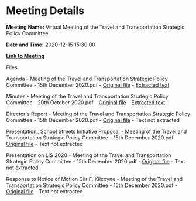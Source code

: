 # Meeting Details

**Meeting Name:** Virtual Meeting of the Travel and Transportation Strategic Policy Committee

**Date and Time:** 2020-12-15 15:30:00

**[Link to Meeting](https://www.limerick.ie/council/whats-on/meeting-travel-and-transportation-strategic-policy-committee-9)**

Files: 

Agenda - Meeting of the Travel and Transportation Strategic Policy Committee - 15th December 2020.pdf - [Original file](https://www.limerick.ie/sites/default/files/media/documents/2021-01/agenda-meeting-of-the-travel-and-transportation-spc-15th-dec-2020.pdf) - [Extracted text](./Agenda%20-%C2%A0Meeting%20of%20the%20Travel%20and%20Transportation%20Strategic%20Policy%20Committee%20-%2015th%20December%202020.md)

Minutes - Meeting of the Travel and Transportation Strategic Policy Committee - 20th October 2020.pdf - [Original file](https://www.limerick.ie/sites/default/files/media/documents/2021-01/minutes-travel-transportation-spc-meeting-20th-oct-2020_0.pdf) - [Extracted text](./Minutes%20-%C2%A0Meeting%20of%20the%20Travel%20and%20Transportation%20Strategic%20Policy%20Committee%20-%2020th%20October%202020.md)

Director's Report - Meeting of the Travel and Transportation Strategic Policy Committee - 15th December 2020.pdf - [Original file](https://www.limerick.ie/sites/default/files/media/documents/2021-01/directors-report-trave-and-transportatioin-spc-meeting-15th-dec-2020.pdf) - Text not extracted

Presentation_ School Streets Initiative Proposal - Meeting of the Travel and Transportation Strategic Policy Committee - 15th December 2020.pdf - [Original file](https://www.limerick.ie/sites/default/files/media/documents/2021-01/presentation-school-streets-initiative-proposal.pdf) - Text not extracted

Presentation on LIS 2020 - Meeting of the Travel and Transportation Strategic Policy Committee - 15th December 2020.pdf - [Original file](https://www.limerick.ie/sites/default/files/media/documents/2021-01/presentation-on-lis-2020-travel-transportation-spc-meeting-15.12.20.pdf) - Text not extracted

Response to Notice of Motion Cllr F. Kilcoyne - Meeting of the Travel and Transportation Strategic Policy Committee - 15th December 2020.pdf - [Original file](https://www.limerick.ie/sites/default/files/media/documents/2021-01/response-to-notice-of-motion-cllr-f.-kilcoyne.pdf) - Text not extracted

